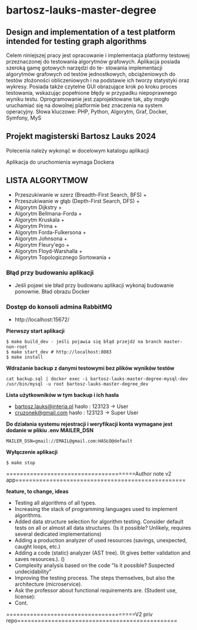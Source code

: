 # bartosz-lauks-master-degree

## Design and implementation of a test platform intended for testing graph algorithms

Celem niniejszej pracy jest opracowanie i implementacja platformy testowej przeznaczonej do
testowania algorytmów grafowych. Aplikacja posiada szeroką gamę gotowych narzędzi do te-
stowania implementacji algorytmów grafowych od testów jednostkowych, obciążeniowych do
testów złożoności obliczeniowych i na podstawie ich tworzy statystyki oraz wykresy. Posiada
także czytelne GUI obrazujące krok po kroku proces testowania, wskazując popełnione błędy w
przypadku niepoprawnego wyniku testu. Oprogramowanie jest zaprojektowane tak, aby mogło
uruchamiać się na dowolnej platformie bez znaczenia na system operacyjny.
Słowa kluczowe: PHP, Python, Algorytm, Graf, Docker, Symfony, MyS

## Projekt magisterski Bartosz Lauks 2024

Polecenia należy wykonąć w docelowym katalogu aplikacji

Aplikacja do uruchomienia wymaga Dockera

## LISTA ALGORYTMOW

- Przeszukiwanie w szerz (Breadth-First Search, BFS) +
- Przeszukiwanie w głąb (Depth-First Search, DFS) +
- Algorytm Dijkstry +
- Algorytm Bellmana-Forda +
- Algorytm Kruskala +
- Algorytm Prima +
- Algorytm Forda-Fulkersona +
- Algorytm Johnsona +
- Algorytm Fleury'ego +
- Algorytm Floyd-Warshalla +
- Algorytm Topologicznego Sortowania +

### Błąd przy budowaniu aplikacji
- Jeśli pojawi sie bład przy budowanu aplikacji wykonaj budowanie ponownie. Bład obrazu Docker

### Dostęp do konsoli admina RabbitMQ
- http://localhost:15672/

**Pierwszy start aplikacji**
```
$ make build_dev - jeśli pojawia się błąd przejdź na branch master-non-root
$ make start_dev # http://localhost:8083
$ make install
```
**Wdrażanie backup z danymi testowymi bez plików wyników testów**
```
cat backup.sql | docker exec -i bartosz-lauks-master-degree-mysql-dev /usr/bin/mysql -u root bartosz-lauks-master-degree_dev
```
**Lista użytkowników w tym backup i ich hasła**
- bartosz.lauks@interia.pl hasło : 123123 -> User
- cruzonek@gmail.com hasło : 123123 -> Super User

**Do działania systemu rejestracji i weryfikacji konta wymagane jest dodanie w plikiu .env MAILER_DSN**
```
MAILER_DSN=gmail://EMAIL@gmail.com:HASŁO@default
```

**Wyłączenie aplikacji**
```
$ make stop
```

======================================Author note v2 app==================================================

**feature, to change, ideas**

- Testing all algorithms of all types.
- Increasing the stack of programming languages ​​used to implement algorithms.
- Added data structure selection for algorithm testing. Consider default tests on all or almost all data structures. (Is it possible? Unlikely, requires several dedicated implementations)
- Adding a production analyzer of used resources (savings, unexpected, caught loops, etc.)
- Adding a code (static) analyzer (AST tree). (It gives better validation and saves resources.). ()
- Complexity analysis based on the code "Is it possible? Suspected undecidability"
- Improving the testing process. The steps themselves, but also the architecture (microservice).
- Ask the professor about functional requirements are. (Student use, license):
- Cont.

======================================V2 priv repo===============================================
